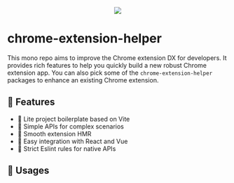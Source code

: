 <p align="center"> <img src="https://github.com/sun0day/chrome-extension-helper/assets/102238922/0c2ed01f-687f-4f8a-939f-8ecedbfb5a59"/></p>

# chrome-extension-helper

This mono repo aims to improve the Chrome extension DX for developers. It provides rich features to help you quickly build a new robust Chrome extension app. You can also pick some of the `chrome-extension-helper` packages to enhance an existing Chrome extension. 

## 🚀 Features

- :herb: Lite project boilerplate based on Vite
- 🐎 Simple APIs for complex scenarios
- 🐳 Smooth extension HMR
- :electric_plug: Easy integration with React and Vue
- :hammer: Strict Eslint rules for native APIs

## 🦄 Usages

